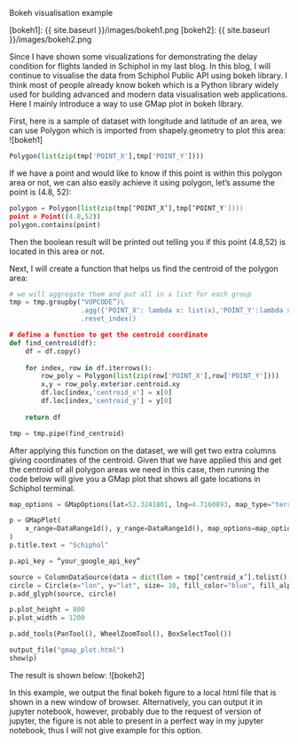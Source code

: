 Bokeh visualisation example

[bokeh1]: {{ site.baseurl }}/images/bokeh1.png
[bokeh2]: {{ site.baseurl }}/images/bokeh2.png

Since I have shown some visualizations for demonstrating the delay condition for flights landed in Schiphol in my last blog. In this blog, I will continue to visualise the data from Schiphol Public API using bokeh library. I think most of people already know bokeh which is a Python library widely used for building advanced and modern data visualisation web applications. Here I mainly introduce a way to use GMap plot in bokeh library.

First, here is a sample of dataset with longitude and latitude of an area, we can use Polygon which is imported from shapely.geometry to plot this area:
![bokeh1]

```python
Polygon(list(zip(tmp['POINT_X'],tmp['POINT_Y'])))
```
If we have a point and would like to know if this point is within this polygon area or not, we can also easily achieve it using polygon, let’s assume the point is (4.8, 52):
```python
polygon = Polygon(list(zip(tmp[‘POINT_X’],tmp[‘POINT_Y'])))
point = Point((4.8,52))
polygon.contains(point)
```
Then the boolean result will be printed out telling you if this point (4.8,52) is located in this area or not.

Next, I will create a function that helps us find the centroid of the polygon area:
```python
# we will aggregate them and put all in a list for each group
tmp = tmp.groupby("VOPCODE”)\
                  .agg({'POINT_X': lambda x: list(x),'POINT_Y':lambda x: list(x)})\
                  .reset_index()

# define a function to get the centroid coordinate
def find_centroid(df):
    df = df.copy()
    
    for index, row in df.iterrows():
        row_poly = Polygon(list(zip(row['POINT_X'],row['POINT_Y'])))
        x,y = row_poly.exterior.centroid.xy
        df.loc[index,'centroid_x'] = x[0]
        df.loc[index,'centroid_y'] = y[0]
    
    return df

tmp = tmp.pipe(find_centroid)
```
After applying this function on the dataset, we will get two extra columns giving coordinates of the centroid. Given that we have applied this and get the centroid of all polygon areas we need in this case, then running the code below will give you a GMap plot that shows all gate locations in Schiphol terminal.
```python
map_options = GMapOptions(lat=52.3241801, lng=4.7160893, map_type="terrain", zoom=13)

p = GMapPlot(
    x_range=DataRange1d(), y_range=DataRange1d(), map_options=map_options
)
p.title.text = "Schiphol"

p.api_key = “your_google_api_key”

source = ColumnDataSource(data = dict(lon = tmp[‘centroid_x’].tolist(), lat = tmp[‘centroid_y’].tolist(), gate = tmp[‘VOPCODE’].tolist()))
circle = Circle(x="lon", y="lat", size= 10, fill_color="blue", fill_alpha=0.5, line_color=None)
p.add_glyph(source, circle)

p.plot_height = 800
p.plot_width = 1200

p.add_tools(PanTool(), WheelZoomTool(), BoxSelectTool())

output_file("gmap_plot.html")
show(p)
```
The result is shown below:
![bokeh2]

In this example, we output the final bokeh figure to a local html file that is shown in a new window of browser. Alternatively, you can output it in jupyter notebook, however, probably due to the request of version of jupyter, the figure is not able to present in a perfect way in my jupyter notebook, thus I will not give example for this option.



